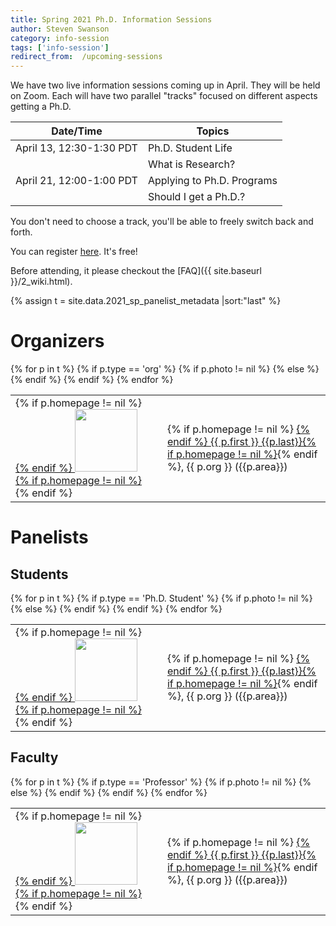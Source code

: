 ```yaml
---
title: Spring 2021 Ph.D. Information Sessions
author: Steven Swanson
category: info-session
tags: ['info-session']
redirect_from:  /upcoming-sessions
---
```


We have two live information sessions coming up in April.  They will be held on
Zoom.  Each will have two parallel "tracks" focused on different aspects
getting a Ph.D.

| Date/Time                | Topics                     |
|--------------------------|----------------------------|
| April 13, 12:30-1:30 PDT | Ph.D. Student Life         |
|                          | What is Research?          |
| April 21, 12:00-1:00 PDT | Applying to Ph.D. Programs |
|                          | Should I get a Ph.D.?      |

You don't need to choose a track, you'll be able to freely switch back and
forth.

You can register [here]().  It's free!


Before attending, it please checkout the [FAQ]({{ site.baseurl }}/2_wiki.html).

{% assign t = site.data.2021_sp_panelist_metadata |sort:"last" %}

# Organizers

<table>
{% for p in t %}
{% if p.type == 'org' %}
<tr>
{% if p.photo != nil %}
<td>
{% if p.homepage != nil %}
<a href="{{p.homepage}}">
{% endif %}
<img src="{{p.photo}}" style="width: 100px"/>
{% if p.homepage != nil %}
</a>
{% endif %}
</td>
{% else %}
<td></td>
{% endif %}
<td>
{% if p.homepage != nil %}
<a href="{{p.homepage}}">
{% endif %}
{{ p.first }} {{p.last}}{% if p.homepage != nil %}</a>{% endif %}, {{ p.org }} ({{p.area}})</td>
</tr>
{% endif %}
{% endfor %}
</table>


# Panelists



## Students

<table>
{% for p in t %}
{% if p.type == 'Ph.D. Student' %}
<tr>
{% if p.photo != nil %}
<td>
{% if p.homepage != nil %}
<a href="{{p.homepage}}">
{% endif %}
<img src="{{p.photo}}" style="width: 100px"/>
{% if p.homepage != nil %}
</a>
{% endif %}
</td>
{% else %}
<td></td>
{% endif %}
<td>
{% if p.homepage != nil %}
<a href="{{p.homepage}}">
{% endif %}
{{ p.first }} {{p.last}}{% if p.homepage != nil %}</a>{% endif %}, {{ p.org }} ({{p.area}})</td>
</tr>
{% endif %}
{% endfor %}
</table>



## Faculty

<table>
{% for p in t %}
{% if p.type == 'Professor' %}
<tr>
{% if p.photo != nil %}
<td>
{% if p.homepage != nil %}
<a href="{{p.homepage}}">
{% endif %}
<img src="{{p.photo}}" style="width: 100px"/>
{% if p.homepage != nil %}
</a>
{% endif %}
</td>
{% else %}
<td></td>
{% endif %}
<td>
{% if p.homepage != nil %}
<a href="{{p.homepage}}">
{% endif %}
{{ p.first }} {{p.last}}{% if p.homepage != nil %}</a>{% endif %}, {{ p.org }} ({{p.area}})</td>
</tr>
{% endif %}
{% endfor %}
</table>



